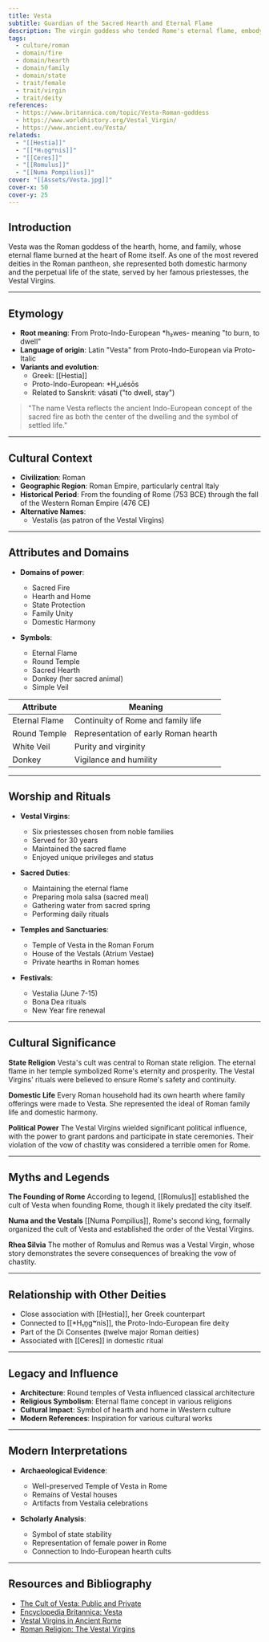 ```yaml
---
title: Vesta
subtitle: Guardian of the Sacred Hearth and Eternal Flame
description: The virgin goddess who tended Rome's eternal flame, embodying the sacred heart of both home and state
tags:
  - culture/roman
  - domain/fire
  - domain/hearth
  - domain/family
  - domain/state
  - trait/female
  - trait/virgin
  - trait/deity
references:
  - https://www.britannica.com/topic/Vesta-Roman-goddess
  - https://www.worldhistory.org/Vestal_Virgin/
  - https://www.ancient.eu/Vesta/
relateds:
  - "[[Hestia]]"
  - "[[*H₁n̥gʷnis]]"
  - "[[Ceres]]"
  - "[[Romulus]]"
  - "[[Numa Pompilius]]"
cover: "[[Assets/Vesta.jpg]]"
cover-x: 50
cover-y: 25
---
```

##  Introduction
Vesta was the Roman goddess of the hearth, home, and family, whose eternal flame burned at the heart of Rome itself. As one of the most revered deities in the Roman pantheon, she represented both domestic harmony and the perpetual life of the state, served by her famous priestesses, the Vestal Virgins.

---

## Etymology

- **Root meaning**: From Proto-Indo-European *h₂wes- meaning "to burn, to dwell"
- **Language of origin**: Latin "Vesta" from Proto-Indo-European via Proto-Italic
- **Variants and evolution**: 
  - Greek: [[Hestia]]
  - Proto-Indo-European: *Hₐuésōs
  - Related to Sanskrit: vásati ("to dwell, stay")

> "The name Vesta reflects the ancient Indo-European concept of the sacred fire as both the center of the dwelling and the symbol of settled life."

---

##  Cultural Context

- **Civilization**: Roman
- **Geographic Region**: Roman Empire, particularly central Italy
- **Historical Period**: From the founding of Rome (753 BCE) through the fall of the Western Roman Empire (476 CE)
- **Alternative Names**:
  - Vestalis (as patron of the Vestal Virgins)
  
---

## Attributes and Domains

- **Domains of power**: 
  - Sacred Fire
  - Hearth and Home
  - State Protection
  - Family Unity
  - Domestic Harmony

- **Symbols**: 
  - Eternal Flame
  - Round Temple
  - Sacred Hearth
  - Donkey (her sacred animal)
  - Simple Veil

| Attribute | Meaning |
|-----------|----------|
| Eternal Flame | Continuity of Rome and family life |
| Round Temple | Representation of early Roman hearth |
| White Veil | Purity and virginity |
| Donkey | Vigilance and humility |

---

## Worship and Rituals

- **Vestal Virgins**: 
  - Six priestesses chosen from noble families
  - Served for 30 years
  - Maintained the sacred flame
  - Enjoyed unique privileges and status

- **Sacred Duties**:
  - Maintaining the eternal flame
  - Preparing mola salsa (sacred meal)
  - Gathering water from sacred spring
  - Performing daily rituals

- **Temples and Sanctuaries**:
  - Temple of Vesta in the Roman Forum
  - House of the Vestals (Atrium Vestae)
  - Private hearths in Roman homes

- **Festivals**:
  - Vestalia (June 7-15)
  - Bona Dea rituals
  - New Year fire renewal

---

## Cultural Significance

**State Religion**
Vesta's cult was central to Roman state religion. The eternal flame in her temple symbolized Rome's eternity and prosperity. The Vestal Virgins' rituals were believed to ensure Rome's safety and continuity.

**Domestic Life**
Every Roman household had its own hearth where family offerings were made to Vesta. She represented the ideal of Roman family life and domestic harmony.

**Political Power**
The Vestal Virgins wielded significant political influence, with the power to grant pardons and participate in state ceremonies. Their violation of the vow of chastity was considered a terrible omen for Rome.

---

## Myths and Legends

**The Founding of Rome**
According to legend, [[Romulus]] established the cult of Vesta when founding Rome, though it likely predated the city itself.

**Numa and the Vestals**
[[Numa Pompilius]], Rome's second king, formally organized the cult of Vesta and established the order of the Vestal Virgins.

**Rhea Silvia**
The mother of Romulus and Remus was a Vestal Virgin, whose story demonstrates the severe consequences of breaking the vow of chastity.

---

## Relationship with Other Deities

- Close association with [[Hestia]], her Greek counterpart
- Connected to [[*H₁n̥gʷnis]], the Proto-Indo-European fire deity
- Part of the Di Consentes (twelve major Roman deities)
- Associated with [[Ceres]] in domestic ritual

---

## Legacy and Influence

- **Architecture**: Round temples of Vesta influenced classical architecture
- **Religious Symbolism**: Eternal flame concept in various religions
- **Cultural Impact**: Symbol of hearth and home in Western culture
- **Modern References**: Inspiration for various cultural works

---

## Modern Interpretations

- **Archaeological Evidence**:
  - Well-preserved Temple of Vesta in Rome
  - Remains of Vestal houses
  - Artifacts from Vestalia celebrations

- **Scholarly Analysis**:
  - Symbol of state stability
  - Representation of female power in Rome
  - Connection to Indo-European hearth cults

---

## Resources and Bibliography

- [The Cult of Vesta: Public and Private](https://www.jstor.org/stable/299868)
- [Encyclopedia Britannica: Vesta](https://www.britannica.com/topic/Vesta-Roman-goddess)
- [Vestal Virgins in Ancient Rome](https://www.ancient.eu/Vestal_Virgin/)
- [Roman Religion: The Vestal Virgins](https://www.worldhistory.org/Vestal_Virgin/)